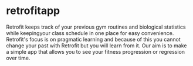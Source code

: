 # retrofitapp

Retrofit keeps track of your previous gym routines and biological statistics while keepingyour class schedule in one place for easy convenience. Retrofit's focus is on pragmatic learning and  because of this you cannot change your past with Retrofit but you will learn from it. Our aim is to make a simple app that allows you to see your fitness progression or regression over time.
